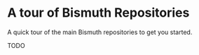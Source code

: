 # A tour of Bismuth Repositories

A quick tour of the main Bismuth repositories to get you started.

TODO
